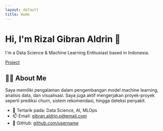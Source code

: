 ```yaml
---
layout: default
title: Home
---
```


# Hi, I'm Rizal Gibran Aldrin 👋  
I'm a Data Science & Machine Learning Enthusiast based in Indonesia.

[Project](./projects.html)

## 👨‍💻 About Me
Saya memiliki pengalaman dalam pengembangan model machine learning, analisis data, dan visualisasi. Saya juga aktif mengerjakan proyek-proyek seperti prediksi churn, sistem rekomendasi, hingga deteksi penyakit.

- 💼 Tertarik pada: Data Science, AI, MLOps
- 📫 Email: gibran.aldrin.p@email.com
- 📂 GitHub: [github.com/username](https://github.com/rizalgibran08)
